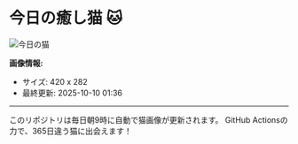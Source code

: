 # 今日の癒し猫 🐱

![今日の猫](https://cdn2.thecatapi.com/images/29t.jpg)

**画像情報:**
- サイズ: 420 x 282
- 最終更新: 2025-10-10 01:36

---

このリポジトリは毎日朝9時に自動で猫画像が更新されます。
GitHub Actionsの力で、365日違う猫に出会えます！
